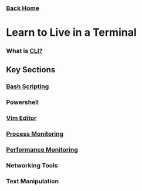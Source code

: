 ### [Back Home](../README.md)
# Learn to Live in a Terminal

### What is [CLI?](https://en.wikipedia.org/wiki/Command-line_interface)


## Key Sections
### [Bash Scripting](bash-scripting/readme.md)
### Powershell
### [Vim Editor](vim-editor/readme.md)
### [Process Monitoring](process-monitoring/readme.md)
### [Performance Monitoring](performance-monitoring/readme.md)
### Networking Tools
### Text Manipulation